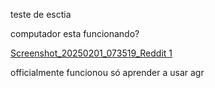 teste de esctia



computador esta funcionando?

[Screenshot_20250201_073519_Reddit 1](Assets/Attachments/Screenshot_20250201_073519_Reddit%201.jpg)

officialmente funcionou só aprender a usar agr

